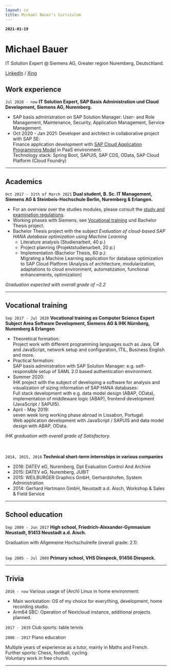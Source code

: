 ```yaml
---
layout: cv
title: Michael Bauer's Curriculum
---
```


__`2021-01-19`__
# Michael Bauer

IT Solution Expert @ Siemens AG, Greater region Nuremberg, Deutschland.

[LinkedIn](https://www.linkedin.com/in/michael-bauer-b75923188/) / 
[Xing](https://www.xing.com/profile/Michael_Bauer725/cv)  


## Work experience

`Jul 2020 - now` __IT Solution Expert, SAP Basis Administration und Cloud Development, Siemens AG, Nuremberg.__

* SAP basis administration on SAP Solution Manager: User- and Role Management, Maintenance, Security, Application Management, Service Management.
* Oct 2020 - Jan 2021: Developer and architect in collaborative project with SAP SE:  
Finance application development with [SAP Cloud Application Programming Model](https://cap.cloud.sap/docs/) in PaaS environment.  
Technology stack: Spring Boot, SAPUI5, SAP CDS, OData, SAP Cloud Platform (Cloud Foundry)

--------------------------------------------------------------------------------

## Academics

`Oct 2017 - 31th of March 2021` __Dual student, B. Sc. IT Management, Siemens AG & Steinbeis-Hochschule Berlin, Nuremberg & Erlangen.__

* For an overview over the studies modules, please consult the [study and examination regulations](./spo.pdf).
* Working phases with Siemens, see [Vocational training](#vocational-training) und Bachelor Thesis project.
* Bachelor Thesis project with the subject _Evaluation of cloud-based SAP HANA database optimization using Machine Learning_  
	- Literature analysis (Studienarbeit, 40 p.)
	- Project planning (Projektstudienarbeit, 20 p.)
	- Implementation (Bachelor Thesis, 60 p.):  
Migrating a Machine Learning application for database optimization to SAP Cloud Platform (Analysis of architecture, modularization, adaptations to cloud environment, automatization, functional enhancements, optimization)

_Graduation expected with overall grade of ~2.2_

--------------------------------------------------------------------------------

## Vocational training

`Sep 2017 - Jul 2020` __Vocational training as Computer Science Expert Subject Area Software Development, Siemens AG & IHK Nürnberg, Nuremberg & Erlangen__  

* Theoretical formation:  
Project work with different programming languages such as Java, C# and JavaScript, network setup and configuration, ITIL, Business English and more. 
* Practical formation:  
SAP basis administration with SAP Solution Manager: e.g. self-responsible setup of SAML 2.0 based authentication environment.
* Summer 2020:  
IHK project with the subject of developing a software for analysis and visualization of sizing information of SAP HANA databases:  
Full stack development with e.g. data model design (ABAP, OData), implementation of middleware logic (ABAP), frontend development (JavaScript / SAPUI5).
* April - May 2019:  
seven week long working phase abroad in Lissabon, Portugal:  
Web application development with JavaScript / SAPUI5 and data model design with ABAP, OData.

_IHK graduation with overall grade of Satisfactory._  
<br> <br>


`2014, 2015, 2016` __Technical short-term internships in various companies__  

* 2016: DATEV eG, Nuremberg, Dpt Evaluation Control And Archive
* 2015: DATEV eG, Nuremberg, JUBIT
* 2015: WEILBURGER Graphics GmbH, Gerhardshofen, System Administration
* 2014: Gerhard Hartmann GmbH, Neustadt a.d. Aisch, Workshop & Sales & Field Service

--------------------------------------------------------------------------------

## School education

`Sep 2009 - Jun 2017` __High school, Friedrich-Alexander-Gymnasium Neustadt, 91413 Neustadt a.d. Aisch.__  

Graduation with Allgemeine Hochschulreife (overall grade: 2.1).  
<br>

`Sep 2005 - Jul 2009` __Primary school, VHS Diespeck, 91456 Diespeck.__

--------------------------------------------------------------------------------

## Trivia

`2016 - now` Various usage of (Arch) Linux in home environment:  

* Main workstation: OS of my choice for everything, development, home recording studio.
* Arm64 SBC: Operation of Nextcloud instance, additional projects planned.

`2017 - 2019` Club sports: table tennis

`2006 - 2017` Piano education  


Multiple years of experience as a tutor, mainly in Maths and French.  
Further sports: Chess, football, cycling.  
Voluntary work in free church.

--------------------------------------------------------------------------------

<!-- ### Footer

Last changed: January 2021 -->


